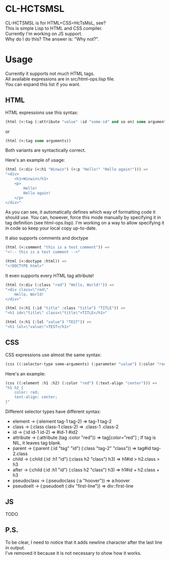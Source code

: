 CL-HCTSMSL
===========

CL-HCTSMSL is for HTML+CSS=HcTsMsL, see?  
This is simple Lisp to HTML and CSS compiler.  
Currently I'm working on JS support.  
Why do I do this? The answer is: "Why not?".  


Usage
======

Currently it supports not much HTML tags.  
All available expressions are in src/html-ops.lisp file.  
You can expand this list if you want.


HTML
----

HTML expressions use this syntax:
```lisp
(html (<:tag (:attribute "value" :id "some-id" and so on) some arguments))
```
or
```lisp
(html (<:tag some arguments))
```
Both variants are syntactically correct.

Here's an example of usage:
```lisp
(html (<:div (<:h1 "Winwin") (<:p "Hello!" "Hello again!"))) =>
"<div>
    <h1>Winwin</h1>
    <p>
        Hello!
        Hello again!
    </p>
</div>"
```

As you can see, it automatically defines which way of formatting code it should use.
You can, however, force this mode manually by specifying it in tag definition (see html-ops.lisp).
I'm working on a way to allow specifying it in code so keep your local copy up-to-date.

It also supports comments and doctype
```lisp
(html (<:comment "this is a test comment")) =>
"<!-- this is a test comment -->"

(html (<:doctype :html)) =>
"<!DOCTYPE html>"
```

It even supports every HTML tag attribute!
```lisp
(html (<:div (:class "red") "Hello, World!")) =>
"<div class=\"red\"
    Hello, World!
</div>"

(html (<:h1 (:id "title" :class "title") "TITLE")) =>
"<h1 id=\"title\" class=\"title\">TITLE</h1>"

(html (<:h1 (:lol "value") "TEST")) =>
"<h1 lol=\"value\">TEST</h1>"
```

CSS
---

CSS expressions use almost the same syntax:
```lisp
(css ((:selector-type some-arguments) (:parameter "value") (:color "red")))
```

Here's an example:
```lisp
(css ((:element :h1 :h2) (:color "red") (:text-align "center"))) =>
"h1 h2 {
    color: red;
    text-align: center;
}"
```

Different selector types have different syntax:
* element     -> (:element tag-1 tag-2) => tag-1 tag-2
* class       -> (:class class-1 class-2) => .class-1 .class-2
* id          -> (:id id-1 id-2) => #id-1 #id2
* attribute   -> (:attribute (tag :color "red")) => tag[color="red"] ; If tag is NIL, it leaves tag blank.
* parent      -> (:parent (:id "tag" "id") (:class "tag-2" "class")) => tag#id tag-2.class
* child       -> (:child (:id :h1 "id") (:class h2 "class") h3) => h1#id > h2.class > h3
* after       -> (:child (:id :h1 "id") (:class h2 "class") h3) => h1#id + h2.class + h3
* pseudoclass -> (:pseudoclass (:a "hoover")) => a:hoover
* pseudoelt   -> (:pseudoelt (:div "first-line")) => div::first-line


JS
---

TODO


P.S.
-----

To be clear, I need to notice that it adds newline character after the last line in output.  
I've removed it because it is not necessary to show how it works.
